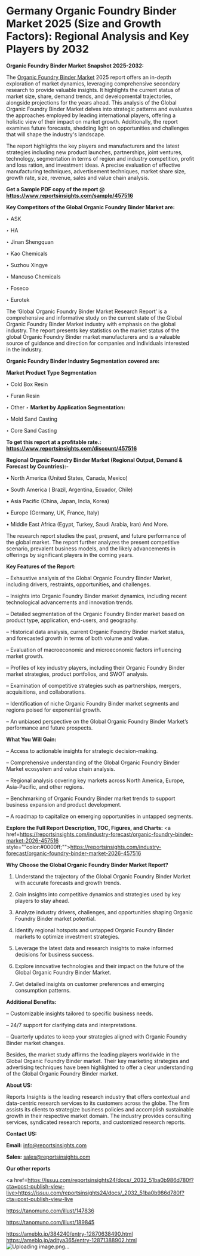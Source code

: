 # Germany Organic Foundry Binder Market 2025 (Size and Growth Factors): Regional Analysis and Key Players by 2032

<strong>Organic Foundry Binder Market Snapshot 2025-2032:</strong>

The <a href=https://www.reportsinsights.com/sample/457516>Organic Foundry Binder Market</a> 2025 report offers an in-depth exploration of market dynamics, leveraging comprehensive secondary research to provide valuable insights. It highlights the current status of market size, share, demand trends, and developmental trajectories, alongside projections for the years ahead. This analysis of the Global Organic Foundry Binder Market delves into strategic patterns and evaluates the approaches employed by leading international players, offering a holistic view of their impact on market growth. Additionally, the report examines future forecasts, shedding light on opportunities and challenges that will shape the industry's landscape.

The report highlights the key players and manufacturers and the latest strategies including new product launches, partnerships, joint ventures, technology, segmentation in terms of region and industry competition, profit and loss ration, and investment ideas. A precise evaluation of effective manufacturing techniques, advertisement techniques, market share size, growth rate, size, revenue, sales and value chain analysis.

<strong>Get a Sample PDF copy of the report @ <a href=https://www.reportsinsights.com/sample/457516 style=color:#0000ff;>https://www.reportsinsights.com/sample/457516</a></strong>

<strong>Key Competitors of the Global Organic Foundry Binder Market are:</strong>

‣ ASK

‣ HA

‣ Jinan Shengquan

‣ Kao Chemicals

‣ Suzhou Xingye

‣ Mancuso Chemicals

‣ Foseco

‣ Eurotek

The ‘Global Organic Foundry Binder Market Research Report’ is a comprehensive and informative study on the current state of the Global Organic Foundry Binder Market industry with emphasis on the global industry. The report presents key statistics on the market status of the global Organic Foundry Binder market manufacturers and is a valuable source of guidance and direction for companies and individuals interested in the industry.

<strong>Organic Foundry Binder Industry Segmentation covered are:</strong>

<strong>Market Product Type Segmentation</strong>

‣ Cold Box Resin

‣ Furan Resin

‣ Other
‣ 
<strong>Market by Application Segmentation:</strong>

‣ Mold Sand Casting

‣ Core Sand Casting

<strong>To get this report at a profitable rate.: <a href=https://www.reportsinsights.com/discount/457516 style=color:#0000ff;>https://www.reportsinsights.com/discount/457516</a></strong>

<strong>Regional Organic Foundry Binder Market (Regional Output, Demand &amp; Forecast by Countries):-</strong>

• North America (United States, Canada, Mexico)

• South America ( Brazil, Argentina, Ecuador, Chile)

• Asia Pacific (China, Japan, India, Korea)

• Europe (Germany, UK, France, Italy)

• Middle East Africa (Egypt, Turkey, Saudi Arabia, Iran) And More.

The research report studies the past, present, and future performance of the global market. The report further analyzes the present competitive scenario, prevalent business models, and the likely advancements in offerings by significant players in the coming years.

<strong>Key Features of the Report:</strong>

– Exhaustive analysis of the Global Organic Foundry Binder Market, including drivers, restraints, opportunities, and challenges.

– Insights into Organic Foundry Binder market dynamics, including recent technological advancements and innovation trends.

– Detailed segmentation of the Organic Foundry Binder market based on product type, application, end-users, and geography.

– Historical data analysis, current Organic Foundry Binder market status, and forecasted growth in terms of both volume and value.

– Evaluation of macroeconomic and microeconomic factors influencing market growth.

– Profiles of key industry players, including their Organic Foundry Binder market strategies, product portfolios, and SWOT analysis.

– Examination of competitive strategies such as partnerships, mergers, acquisitions, and collaborations.

– Identification of niche Organic Foundry Binder market segments and regions poised for exponential growth.

– An unbiased perspective on the Global Organic Foundry Binder Market’s performance and future prospects.

<strong>What You Will Gain:</strong>

– Access to actionable insights for strategic decision-making.

– Comprehensive understanding of the Global Organic Foundry Binder Market ecosystem and value chain analysis.

– Regional analysis covering key markets across North America, Europe, Asia-Pacific, and other regions.

– Benchmarking of Organic Foundry Binder market trends to support business expansion and product development.

– A roadmap to capitalize on emerging opportunities in untapped segments.

<strong>Explore the Full Report Description, TOC, Figures, and Charts:</strong>
<a href=https://reportsinsights.com/industry-forecast/organic-foundry-binder-market-2026-457516 style=""color:#0000ff;"">https://reportsinsights.com/industry-forecast/organic-foundry-binder-market-2026-457516</a>

<strong>Why Choose the Global Organic Foundry Binder Market Report?</strong>

1. Understand the trajectory of the Global Organic Foundry Binder Market with accurate forecasts and growth trends.

2. Gain insights into competitive dynamics and strategies used by key players to stay ahead.

3. Analyze industry drivers, challenges, and opportunities shaping Organic Foundry Binder market potential.

4. Identify regional hotspots and untapped Organic Foundry Binder markets to optimize investment strategies.

5. Leverage the latest data and research insights to make informed decisions for business success.

6. Explore innovative technologies and their impact on the future of the Global Organic Foundry Binder Market.

7. Get detailed insights on customer preferences and emerging consumption patterns.

<strong>Additional Benefits:</strong>

– Customizable insights tailored to specific business needs.

– 24/7 support for clarifying data and interpretations.

– Quarterly updates to keep your strategies aligned with Organic Foundry Binder market changes.

Besides, the market study affirms the leading players worldwide in the Global Organic Foundry Binder market. Their key marketing strategies and advertising techniques have been highlighted to offer a clear understanding of the Global Organic Foundry Binder market.

<strong><strong>About US</strong>:</strong>

Reports Insights is the leading research industry that offers contextual and data-centric research services to its customers across the globe. The firm assists its clients to strategize business policies and accomplish sustainable growth in their respective market domain. The industry provides consulting services, syndicated research reports, and customized research reports.

<strong>Contact US:</strong>

<p class=><b>Email:</b> <a href=mailto:info@reportsinsights.com>info@reportsinsights.com</a></p>
<p class=><b>Sales:</b> <a href=mailto:sales@reportsinsights.com>sales@reportsinsights.com</a></p>

<strong>Our other reports</strong>

<a href=https://issuu.com/reportsinsights24/docs/_2032_51ba0b986d780f?cta=post-publish-view-live>https://issuu.com/reportsinsights24/docs/_2032_51ba0b986d780f?cta=post-publish-view-live</a>

<a href=https://tanomuno.com/illust/147836>https://tanomuno.com/illust/147836</a>

<a href=https://tanomuno.com/illust/189845>https://tanomuno.com/illust/189845</a>

<a href=https://ameblo.jp/384240/entry-12870638490.html>https://ameblo.jp/384240/entry-12870638490.html</a>
<a href=https://ameblo.jp/aditya365/entry-12871388902.html>https://ameblo.jp/aditya365/entry-12871388902.html</a>
![Uploading image.png…]()

